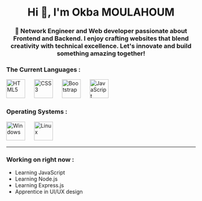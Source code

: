 <h1 align="center">Hi 👋, I'm Okba MOULAHOUM</h1>
<h3 align="center">🌟 Network Engineer and Web developer passionate about Frontend and Backend. I enjoy crafting websites that blend creativity with technical excellence. Let's innovate and build something amazing together!</h3> 

<h3 align="left">The Current Languages :</h3>
<p align="left">
  <img alt="HTML5" width="50px" style="padding-right:20px;" src="https://cdn.jsdelivr.net/gh/devicons/devicon@latest/icons/html5/html5-original.svg" />
  <img alt="CSS3" width="50px" style="padding-right:20px;" src="https://cdn.jsdelivr.net/gh/devicons/devicon@latest/icons/css3/css3-original.svg" />
  <img alt="Bootstrap" width="50px" style="padding-right:20px;" src="https://cdn.jsdelivr.net/gh/devicons/devicon@latest/icons/bootstrap/bootstrap-plain.svg"/>
  <img alt="JavaScript" width="50px" style="padding-right:20px;" src="https://cdn.jsdelivr.net/gh/devicons/devicon@latest/icons/javascript/javascript-plain.svg"/>
</p>

<h3 align="left">Operating Systems :</h3>
<p align="left">
  <img alt="Windows" width="50px" style="padding-right:20px;" src="https://cdn.jsdelivr.net/gh/devicons/devicon@latest/icons/windows8/windows8-original.svg"/>
  <img alt="Linux" width="50px" style="padding-right:20px;" src="https://cdn.jsdelivr.net/gh/devicons/devicon@latest/icons/linux/linux-original.svg"/>
</p>

---

<h3 align="left">Working on right now :</h3>
<ul class="cute-list">
  <li>Learning JavaScript</li>
  <li>Learning Node.js</li>
  <li>Learning Express.js</li>
  <li>Apprentice in UI/UX design</li>
</ul>
